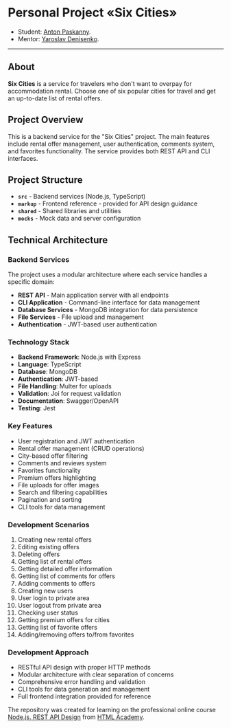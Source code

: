 # Personal Project «Six Cities»

- Student: [Anton Paskanny](https://www.linkedin.com/in/anton-paskanny/).
- Mentor: [Yaroslav Denisenko](https://www.linkedin.com/in/yaroslav-denisenko/).

---

## About

**Six Cities** is a service for travelers who don't want to overpay for accommodation rental. Choose one of six popular cities for travel and get an up-to-date list of rental offers.

## Project Overview

This is a backend service for the "Six Cities" project. The main features include rental offer management, user authentication, comments system, and favorites functionality. The service provides both REST API and CLI interfaces.

## Project Structure

- **`src`** - Backend services (Node.js, TypeScript)
- **`markup`** - Frontend reference - provided for API design guidance
- **`shared`** - Shared libraries and utilities
- **`mocks`** - Mock data and server configuration

## Technical Architecture

### Backend Services

The project uses a modular architecture where each service handles a specific domain:

- **REST API** - Main application server with all endpoints
- **CLI Application** - Command-line interface for data management
- **Database Services** - MongoDB integration for data persistence
- **File Services** - File upload and management
- **Authentication** - JWT-based user authentication

### Technology Stack

- **Backend Framework**: Node.js with Express
- **Language**: TypeScript
- **Database**: MongoDB
- **Authentication**: JWT-based
- **File Handling**: Multer for uploads
- **Validation**: Joi for request validation
- **Documentation**: Swagger/OpenAPI
- **Testing**: Jest

### Key Features

- User registration and JWT authentication
- Rental offer management (CRUD operations)
- City-based offer filtering
- Comments and reviews system
- Favorites functionality
- Premium offers highlighting
- File uploads for offer images
- Search and filtering capabilities
- Pagination and sorting
- CLI tools for data management

### Development Scenarios

1. Creating new rental offers
2. Editing existing offers
3. Deleting offers
4. Getting list of rental offers
5. Getting detailed offer information
6. Getting list of comments for offers
7. Adding comments to offers
8. Creating new users
9. User login to private area
10. User logout from private area
11. Checking user status
12. Getting premium offers for cities
13. Getting list of favorite offers
14. Adding/removing offers to/from favorites

### Development Approach

- RESTful API design with proper HTTP methods
- Modular architecture with clear separation of concerns
- Comprehensive error handling and validation
- CLI tools for data generation and management
- Full frontend integration provided for reference

The repository was created for learning on the professional online course [Node.js. REST API Design](https://htmlacademy.ru/profession/fullstack) from [HTML Academy](https://htmlacademy.ru).
